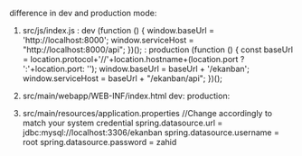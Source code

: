 difference in dev and production mode:
1.  src/js/index.js
    : dev
        (function () {
          window.baseUrl = 'http://localhost:8000';
          window.serviceHost = "http://localhost:8000/api";
        })();
    : production
        (function () {
          const baseUrl = location.protocol+'//'+location.hostname+(location.port ? ':'+location.port: '');
          window.baseUrl = baseUrl + '/ekanban';
          window.serviceHost = baseUrl + "/ekanban/api";
        })();

2.  src/main/webapp/WEB-INF/index.html
    dev:
        <script src="/static/index.js"></script>
    production:
        <script src="/ekanban/static/index.js"></script>

3.  src/main/resources/application.properties
    //Change accordingly to match your system credential
    spring.datasource.url = jdbc:mysql://localhost:3306/ekanban
    spring.datasource.username = root
    spring.datasource.password = zahid